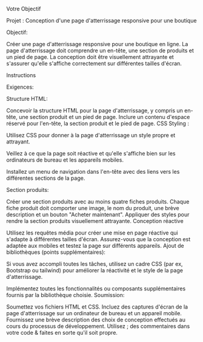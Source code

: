 Votre Objectif

Projet : Conception d'une page d'atterrissage responsive pour une boutique

Objectif:

Créer une page d'atterrissage responsive pour une boutique en ligne. La page d'atterrissage doit comprendre un en-tête, une section de produits et un pied de page. La conception doit être visuellement attrayante et s'assurer qu'elle s'affiche correctement sur différentes tailles d'écran.


Instructions

 

Exigences:

Structure HTML:

 

Concevoir la structure HTML pour la page d'atterrissage, y compris un en-tête, une section produit et un pied de page.
Inclure un contenu d'espace réservé pour l'en-tête, la section produit et le pied de page.
CSS Styling :

Utilisez CSS pour donner à la page d'atterrissage un style propre et attrayant.

Veillez à ce que la page soit réactive et qu'elle s'affiche bien sur les ordinateurs de bureau et les appareils mobiles.

Installez un menu de navigation dans l'en-tête avec des liens vers les différentes sections de la page.

Section produits:

Créer une section produits avec au moins quatre fiches produits.
Chaque fiche produit doit comporter une image, le nom du produit, une brève description et un bouton "Acheter maintenant".
Appliquer des styles pour rendre la section produits visuellement attrayante.
Conception réactive

Utilisez les requêtes média pour créer une mise en page réactive qui s'adapte à différentes tailles d'écran.
Assurez-vous que la conception est adaptée aux mobiles et testez la page sur différents appareils.
Ajout de bibliothèques (points supplémentaires):

Si vous avez accompli toutes les tâches, utilisez un cadre CSS (par ex, Bootstrap ou tailwind) pour améliorer la réactivité et le style de la page d'atterrissage.

 
Implémentez toutes les fonctionnalités ou composants supplémentaires fournis par la bibliothèque choisie.
Soumission:

Soumettez vos fichiers HTML et CSS.
Incluez des captures d'écran de la page d'atterrissage sur un ordinateur de bureau et un appareil mobile.
Fournissez une brève description des choix de conception effectués au cours du processus de développement.
Utilisez  ; des commentaires dans votre code &  faites en sorte qu'il soit propre.
